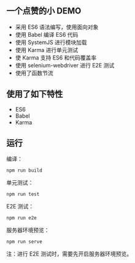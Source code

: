 ## 一个点赞的小 DEMO

- 采用 ES6 语法编写，使用面向对象
- 使用 Babel 编译 ES6 代码
- 使用 SystemJS 进行模块加载
- 使用 Karma 进行单元测试
- 使 Karma 支持 ES6 和代码覆盖率
- 使用 selenium-webdriver 进行 E2E 测试
- 使用了函数节流

## 使用了如下特性
- ES6
- Babel
- Karma
## 运行
编译：
```
npm run build
```
单元测试：
```
npm run test
```
E2E 测试：
```
npm run e2e
```
服务器环境预览：
```
npm run serve
```
注：进行 E2E 测试时，需要先开启服务器环境预览。